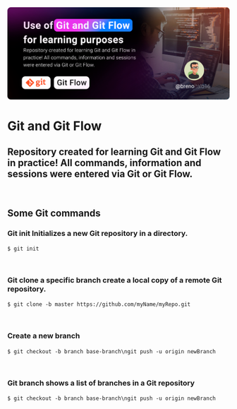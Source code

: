 <img src="https://raw.githubusercontent.com/BrenoItalo16/git-gitflow/main/assets/git_banner-en.png?token=GHSAT0AAAAAACDY2Q4YVKWS3T2LTPJSYGS4ZEPO4EQ"/>
<!-- <img src="https://img.shields.io/static/v1?label=User&message=BrenoItalo16&color=7159c1&style=for-the-badge"/> -->

# Git and Git Flow
## Repository created for learning Git and Git Flow in practice! All commands, information and sessions were entered via Git or Git Flow.

<div>
  <br>
  <h2>Some Git commands</h2>
  
  ### Git init  Initializes a new Git repository in a directory.
```shell
$ git init
```
<br>

  ### Git clone a specific branch create a local copy of a remote Git repository.
```shell
$ git clone -b master https://github.com/myName/myRepo.git
```
<br>

  ### Create a new branch
```shell
$ git checkout -b branch base-branch\ngit push -u origin newBranch
```
<br>

  ### Git branch shows a list of branches in a Git repository
```shell
$ git checkout -b branch base-branch\ngit push -u origin newBranch
```
<br>

</div> 

<!--
```shell
cat ~/TOKEN.txt | docker login https://docker.pkg.github.com -u <em>USERNAME</em> --password-stdin
```
-->
